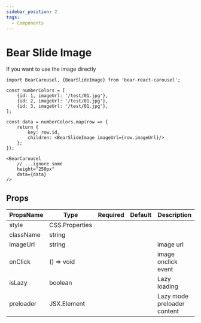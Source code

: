 ```yaml
---
sidebar_position: 2
tags:
  - Components
---
```


# Bear Slide Image
If you want to use the image directly

```tsx
import BearCarousel, {BearSlideImage} from 'bear-react-carousel';

const numberColors = [
    {id: 1, imageUrl: '/test/01.jpg'},
    {id: 2, imageUrl: '/test/01.jpg'},
    {id: 3, imageUrl: '/test/01.jpg'},
];

const data = numberColors.map(row => {
    return {
        key: row.id,
        children: <BearSlideImage imageUrl={row.imageUrl}/>
    };
});

<BearCarousel
    // ...ignore some
    height="250px"
    data={data}
/>
```

## Props

| PropsName   | Type           | Required | Default | Description                          |
|-------------| -------------- | -------- | ------- | -------------------------------------|
| style       | CSS.Properties |          |         |                                      |
| className   | string         |          |         |                                      |
| imageUrl    | string         |          |         | image url                            |
| onClick     | () => void     |          |         | image onclick event                  |
| isLazy      | boolean        |          |         | Lazy loading                |
| preloader   | JSX.Element    |          |         | Lazy mode preloader content |

